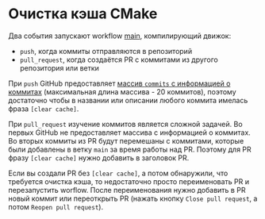 # Очистка кэша CMake

Два события запускают workflow [main](workflows/main.yml), компилирующий движок:
* `push`, когда коммиты отправляются в репозиторий
* `pull_request`, когда создаётся PR с коммитами из другого репозитория или ветки

При `push` GitHub предоставляет
[массив `commits` с информацией о коммитах](https://docs.github.com/en/developers/webhooks-and-events/webhooks/webhook-events-and-payloads#push)
(максимальная длина массива - 20 коммитов), поэтому достаточно чтобы в названии или описании любого
коммита имелась фраза `[clear cache]`.

При `pull_request` изучение коммитов является сложной задачей.
Во первых GitHub не предоставляет массива с информацией о коммитах. Во вторых
коммиты из PR будут перемешаны с коммитами, которые были добавлены в ветку `main`
за время работы над PR. Поэтому для PR фразу `[clear cache]` нужно добавить в
заголовок PR.

Если вы создали PR без `[clear cache]`, а потом обнаружили, что требуется очистка кэша,
то недостаточно просто переименовать PR и перезапустить worflow. После переименования нужно
добавить в PR новый коммит или переоткрыть PR
(нажать кнопку `Close pull request`, а потом `Reopen pull request`).
